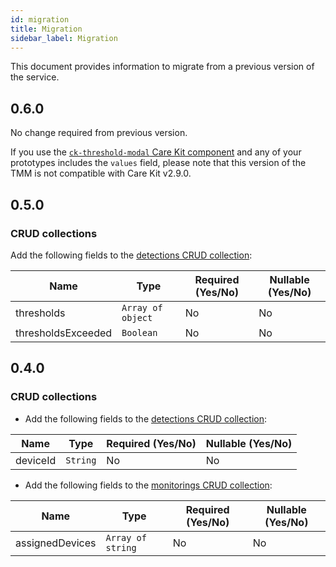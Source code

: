 ```yaml
---
id: migration
title: Migration
sidebar_label: Migration
---
```


<!--
WARNING: this file was automatically generated by Mia-Platform Doc Aggregator.
DO NOT MODIFY IT BY HAND.
Instead, modify the source file and run the aggregator to regenerate this file.
-->

This document provides information to migrate from a previous version of the service.

## 0.6.0

No change required from previous version.

If you use the [`ck-threshold-modal` Care Kit component][care-kit-ck-threshold-modal] and any of your prototypes includes the `values` field, please note that this version of the TMM is not compatible with Care Kit v2.9.0.

## 0.5.0

### CRUD collections

Add the following fields to the [detections CRUD collection][crud-detections]:

| Name               | Type              | Required (Yes/No) | Nullable (Yes/No) |
|--------------------|-------------------|-------------------|-------------------|
| thresholds         | `Array of object` | No                | No                |
| thresholdsExceeded | `Boolean`         | No                | No                |

## 0.4.0

### CRUD collections

- Add the following fields to the [detections CRUD collection][crud-detections]:

| Name     | Type     | Required (Yes/No) | Nullable (Yes/No) |
|----------|----------|-------------------|-------------------|
| deviceId | `String` | No                | No                |

- Add the following fields to the [monitorings CRUD collection][crud-monitorings]:

| Name            | Type              | Required (Yes/No) | Nullable (Yes/No) |
|-----------------|-------------------|-------------------|-------------------|
| assignedDevices | `Array of string` | No                | No                |


[crud-detections]: ./20_configuration.md#detections
[crud-monitorings]: 20_configuration.md#monitorings

[care-kit-ck-threshold-modal]: /runtime_suite/care-kit/20_components/50_ck-threshold-modal.md
